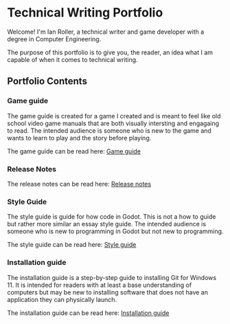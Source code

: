 # Technical Writing Portfolio

Welcome! I'm Ian Roller, a technical writer and game developer with a degree in Computer Engineering.

The purpose of this portfolio is to give you, the reader, an idea what I am capable of when it comes to technical writing.

## Portfolio Contents

### Game guide
The game guide is created for a game I created and is meant to feel like old school video game manuals that are both visually intersting and engagaing to read. The intended audience is someone who is new to the game and wants to learn to play and the story before playing.

The game guide can be read here: [Game guide](GAME_GUIDE.md)

### Release Notes


The release notes can be read here: [Release notes](RELEASE_NOTES.md)

### Style Guide
The style guide is guide for how code in Godot. This is not a how to guide but rather more similar an essay style guide. The intended audience is someone who is new to programming in Godot but not new to programming.

The style guide can be read here: [Style guide](STYLE_GUIDE.md)

### Installation guide
The installation guide is a step-by-step guide to installing Git for Windows 11. It is intended for readers with at least a base understanding of computers but may be new to installing software that does not have an application they can physically launch.

The installation guide can be read here: [Installation guide](INSTALLATION_GUIDE.md)
